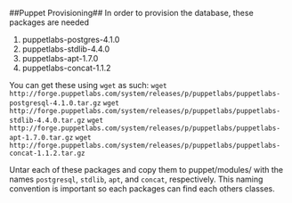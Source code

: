 ##Puppet Provisioning##
In order to provision the database, these packages are needed
1. puppetlabs-postgres-4.1.0
2. puppetlabs-stdlib-4.4.0
3. puppetlabs-apt-1.7.0
4. puppetlabs-concat-1.1.2

You can get these using `wget` as such:
`wget http://forge.puppetlabs.com/system/releases/p/puppetlabs/puppetlabs-postgresql-4.1.0.tar.gz`
`wget http://forge.puppetlabs.com/system/releases/p/puppetlabs/puppetlabs-stdlib-4.4.0.tar.gz`
`wget http://forge.puppetlabs.com/system/releases/p/puppetlabs/puppetlabs-apt-1.7.0.tar.gz`
`wget http://forge.puppetlabs.com/system/releases/p/puppetlabs/puppetlabs-concat-1.1.2.tar.gz`

Untar each of these packages and copy them to puppet/modules/ with the names `postgresql`, `stdlib`, `apt`, and `concat`, respectively. This naming convention is important so each packages can find each others classes.